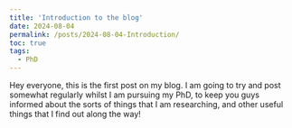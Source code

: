 ```yaml
---
title: 'Introduction to the blog'
date: 2024-08-04
permalink: /posts/2024-08-04-Introduction/
toc: true
tags:
  - PhD
---
```

Hey everyone, this is the first post on my blog. I am going to try and post somewhat regularly whilst I am pursuing my PhD, to keep you guys informed about the sorts of things that I am researching, and other useful things that I find out along the way!
